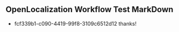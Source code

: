 ## OpenLocalization Workflow Test MarkDown
* fcf339b1-c090-4419-99f8-3109c6512d12 
thanks!<!--HONumber=Mar16_HO4-->
